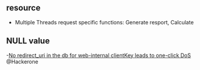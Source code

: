 
## resource
- Multiple Threads request specific functions: Generate resport, Calculate

##  NULL value
  -[No redirect_uri in the db for web-internal clientKey leads to one-click DoS ](https://hackerone.com/reports/702987) @Hackerone

